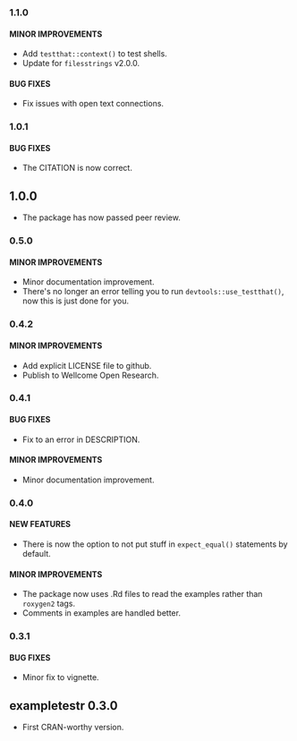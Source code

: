 ### 1.1.0

#### MINOR IMPROVEMENTS
* Add `testthat::context()` to test shells.
* Update for `filesstrings` v2.0.0.

#### BUG FIXES
* Fix issues with open text connections.


### 1.0.1

#### BUG FIXES
* The CITATION is now correct.


## 1.0.0

* The package has now passed peer review.


### 0.5.0

#### MINOR IMPROVEMENTS
* Minor documentation improvement.
* There's no longer an error telling you to run `devtools::use_testthat()`, now this is just done for you.


### 0.4.2

#### MINOR IMPROVEMENTS
* Add explicit LICENSE file to github.
* Publish to Wellcome Open Research.


### 0.4.1

#### BUG FIXES
* Fix to an error in DESCRIPTION.

#### MINOR IMPROVEMENTS
* Minor documentation improvement.


### 0.4.0

#### NEW FEATURES
* There is now the option to not put stuff in `expect_equal()` statements by default.

#### MINOR IMPROVEMENTS
* The package now uses .Rd files to read the examples rather than `roxygen2` tags.
* Comments in examples are handled better.


### 0.3.1

#### BUG FIXES
* Minor fix to vignette.

## exampletestr 0.3.0
* First CRAN-worthy version.
